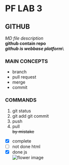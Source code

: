 # PF LAB 3
## GITHUB
*MD file description*\
**github contain repo**\
***github is webbase platform***\ 
### MAIN CONCEPTS
* branch
* pull request
* merge
* commit
### COMMANDS
1. git status
2. git add git commit
3. push
4. pull\
 ~~by mistake~~
- [x] complete
- [ ] not done html
- [x] done js\
![flower image](https://encrypted-tbn0.gstatic.com/images?q=tbn:ANd9GcROcBL263bASsLf2puAuKH9V_HQb94sYM3GSQ&s)

